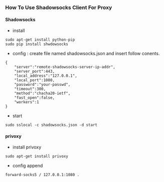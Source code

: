 ### How To Use Shadowsocks Client For Proxy

#### Shadowsocks 

- install 

```
sudo apt-get install python-pip
sudo pip install shwdowsocks
```

- config : create file named shadowsocks.json and insert follow conents.
```
{
    "server":"remote-shadowsocks-server-ip-addr",
    "server_port":443,
    "local_address":"127.0.0.1",
    "local_port":1080,
    "password":"your-passwd",
    "timeout":300,
    "method":"chacha20-ietf",
    "fast_open":false,
    "workers":1
}
```

- start 

```
sudo sslocal -c shadowsocks.json -d start 
```

#### privoxy

- install privoxy 

```
sudo apt-get install privoxy
```

- config append 

```
forward-socks5 / 127.0.0.1:1080 .
```
